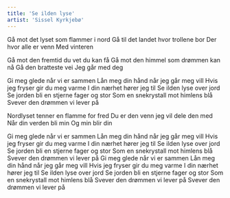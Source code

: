 ```yaml
---
title: 'Se ilden lyse'
artist: 'Sissel Kyrkjebø'
---
```


Gå mot det lyset som flammer i nord
Gå til det landet hvor trollene bor
Der hvor alle er venn
Med vinteren

Gå mot den fremtid du vet du kan få
Gå mot den himmel som drømmen kan nå
Gå den bratteste vei
Jeg går med deg

Gi meg glede når vi er sammen
Lån meg din hånd når jeg går meg vill
Hvis jeg fryser gir du meg varme
I din nærhet hører jeg til
Se ilden lyse over jord
Se jorden bli en stjerne fager og stor
Som en snekrystall mot himlens blå
Svever den drømmen vi lever på

Nordlyset tenner en flamme for fred
Du er den venn jeg vil dele den med
Når din verden bli min
Og min blir din

Gi meg glede når vi er sammen
Lån meg din hånd når jeg går meg vill
Hvis jeg fryser gir du meg varme
I din nærhet hører jeg til
Se ilden lyse over jord
Se jorden bli en stjerne fager og stor
Som en snekrystall mot himlens blå
Svever den drømmen vi lever på
Gi meg glede når vi er sammen
Lån meg din hånd når jeg går meg vill
Hvis jeg fryser gir du meg varme
I din nærhet hører jeg til
Se ilden lyse over jord
Se jorden bli en stjerne fager og stor
Som en snekrystall mot himlens blå
Svever den drømmen vi lever på
Svever den drømmen vi lever på
